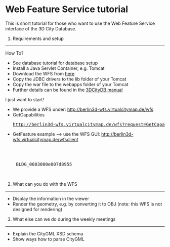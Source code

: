 Web Feature Service tutorial
=====

This is short tutorial for those who want to use the Web Feature Service interface of the 3D City Database.

1. Requirements and setup
----------

How To?
* See database tutorial for database setup
* Install a Java Servlet Container, e.g. Tomcat
* Download the WFS from [here](http://www.3dcitydb.net/3dcitydb/dwfs/)
* Copy the JDBC drivers to the lib folder of your Tomcat
* Copy the war file to the webapps folder of your Tomcat
* Further details can be found in the [3DCityDB manual](http://www.3dcitydb.net/3dcitydb/documentation/)

I just want to start!
* We provide a WFS under: http://berlin3d-wfs.virtualcitymap.de/wfs
* GetCapabilities <pre>http://berlin3d-wfs.virtualcitymap.de/wfs?request=GetCapabilities&service=WFS</pre>
* GetFeature example --> use the WFS GUI: http://berlin3d-wfs.virtualcitymap.de/wfsclient
<pre>
<?xml version="1.0" encoding="UTF-8"?>
<wfs:GetFeature service="WFS" version="2.0.0" xmlns:wfs="http://www.opengis.net/wfs/2.0">
  <wfs:StoredQuery id="http://www.opengis.net/def/query/OGC-WFS/0/GetFeatureById">
    <wfs:Parameter name="id">BLDG_0003000e007d8955</wfs:Parameter>
  </wfs:StoredQuery>
</wfs:GetFeature>
</pre>


2. What can you do with the WFS
----------

* Display the information in the viewer
* Render the geometry, e.g. by converting it to OBJ (note: this WFS is not designed for rendering)


3. What else can we do during the weekly meetings
----------

* Explain the CityGML XSD schema
* Show ways how to parse CityGML